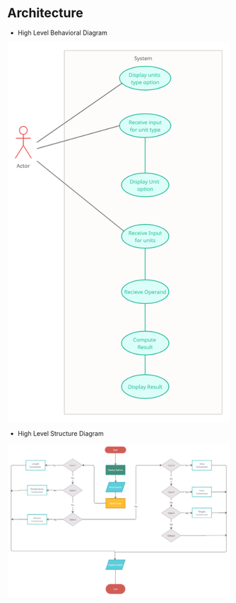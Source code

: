 # Architecture

* High Level Behavioral Diagram 

![HLBehavioral](https://github.com/KrShivanshu/CMiniProject/blob/main/6_ImagesAndVideos/Architecture/High%20Level%20Behavioral%20Diagram.jpg)

* High Level Structure Diagram

![High-Level-Structural-Diagram](https://github.com/KrShivanshu/CMiniProject/blob/main/6_ImagesAndVideos/Architecture/High%20Level%20Structural%20Diagram.jpg)

